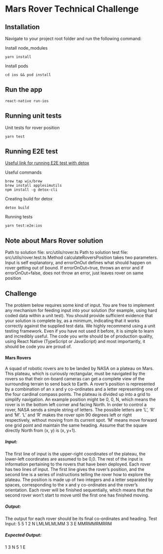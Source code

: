 # Mars Rover Technical Challenge

## Installation

Navigate to your project root folder and run the following command:

Install node_modules

```
yarn install
```

Install pods

```
cd ios && pod install
```

## Run the app

```
react-native run-ios
```

## Running unit tests

Unit tests for rover position

```
yarn test
```

## Running E2E test

[Useful link for running E2E test with detox](https://bitbar.com/blog/detox-superfast-e2e-react-native-ui-testing/)

Useful commands

```
brew tap wix/brew
brew install applesimutils
npm install -g detox-cli
```

Creating build for detox

```
detox build
```

Running tests

```
yarn test:e2e:ios
```

## Note about Mars Rover solution

Path to solution file: src/utils/rover.ts
Path to solution test file: src/utils/rover.test.ts
Method calculateRoversPosition takes two parameters. Input is self explanatory, and errorOnOut defines what should happen on rover getting out of bound. If errorOnOut=true, throws an error and if errorOnOut=false, does not throw an error, just leaves rover on same position

## Challenge

The problem below requires some kind of input. You are free to implement any mechanism for feeding input into your solution
(for example, using hard coded data within a unit test). You should provide sufficient evidence that your solution is complete by,
as a minimum, indicating that it works correctly against the supplied test data.
We highly recommend using a unit testing framework. Even if you have not used it before, it is simple to learn and incredibly useful.
The code you write should be of production quality, using React Native (TypeScript or JavaScript) and most importantly, it should be code you are proud of.

#### Mars Rovers

A squad of robotic rovers are to be landed by NASA on a plateau on Mars. This plateau, which is curiously rectangular, must be
navigated by the rovers so that their on-board cameras can get a complete view of the surrounding terrain to send back to Earth.
A rover’s position is represented by a combination of an x and y co-ordinates and a letter representing one of the four cardinal compass points. The plateau is divided up into a grid to simplify navigation. An example position might be 0, 0, N, which means the rover is in the bottom left corner and facing North. In order to control a rover, NASA sends a simple string of letters. The possible letters are ‘L’, ‘R’ and ‘M’. ‘L’ and ‘R’ makes the rover spin 90 degrees left or right respectively, without moving from its current spot. ‘M’ means move forward one grid point and maintain the same heading. Assume that the square directly North from (x, y) is (x, y+1).

##### Input:

The first line of input is the upper-right coordinates of the plateau, the lower-left coordinates are assumed to be 0,0. The rest of
the input is information pertaining to the rovers that have been deployed. Each rover has two lines of input. The first line gives
the rover’s position, and the second line is a series of instructions telling the rover how to explore the plateau. The position is
made up of two integers and a letter separated by spaces, corresponding to the x and y co-ordinates and the rover’s orientation.
Each rover will be finished sequentially, which means that the second rover won’t start to move until the first one has finished
moving.

##### Output:

The output for each rover should be its final co-ordinates and heading.
Test Input:
5 5
1 2 N
LMLMLMLMM
3 3 E
MMRMMRMRRM

##### Expected Output:

1 3 N 5 1 E
